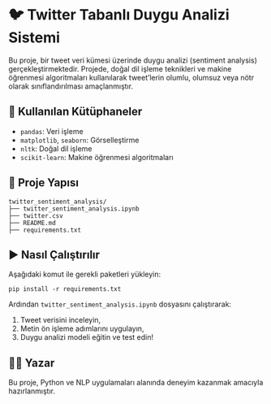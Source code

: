 # 🐦 Twitter Tabanlı Duygu Analizi Sistemi

Bu proje, bir tweet veri kümesi üzerinde duygu analizi (sentiment analysis) gerçekleştirmektedir. Projede, doğal dil işleme teknikleri ve makine öğrenmesi algoritmaları kullanılarak tweet’lerin olumlu, olumsuz veya nötr olarak sınıflandırılması amaçlanmıştır.

## 🔧 Kullanılan Kütüphaneler

- `pandas`: Veri işleme
- `matplotlib`, `seaborn`: Görselleştirme
- `nltk`: Doğal dil işleme
- `scikit-learn`: Makine öğrenmesi algoritmaları

## 📁 Proje Yapısı

```
twitter_sentiment_analysis/
├── twitter_sentiment_analysis.ipynb    
├── twitter.csv                          
├── README.md                            
├── requirements.txt                     
```

## ▶️ Nasıl Çalıştırılır

Aşağıdaki komut ile gerekli paketleri yükleyin:

```
pip install -r requirements.txt
```

Ardından `twitter_sentiment_analysis.ipynb` dosyasını çalıştırarak:
1. Tweet verisini inceleyin,
2. Metin ön işleme adımlarını uygulayın,
3. Duygu analizi modeli eğitin ve test edin!

## 👨‍💻 Yazar

Bu proje, Python ve NLP uygulamaları alanında deneyim kazanmak amacıyla hazırlanmıştır.
